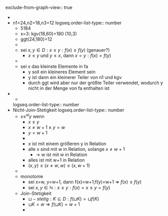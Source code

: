exclude-from-graph-view:: true

-
- n1=24,n2=18,n3=12
  logseq.order-list-type:: number
	- 5184
	- x=3: kgv(18,60)=180 (10,3)
	- ggt(24,180)=12
	-
	- sei $x,y\in D:x\leq y:f(x)\leq f(y)$ (genauer?)
		- $x\leq y$ und $y\leq x$, dann $x=y:f(x)=f(y)$
	-
	- sei x das kleinste Elemente in fa
		- y soll ein kleineres Element sein
		- y ist dann ein kleinerer Teiler von n1 und kgv
		- durch ggt wird aber nur der größte Teiler verwendet, wodurch y nicht in der Menge von fa enthalten ist
- -
  logseq.order-list-type:: number
- Nicht-Join-Stetigkeit
  logseq.order-list-type:: number
	- $x\leq^{w}y$ wenn
		- $x\leq y$
		- $x\neq w+1\land y=w$
		- $y=w+1$
		-
		- x ist mit einem größeren y in Relation
		- alle x sind mit w in Relation, solange $x\neq w+1$
			- -> w ist mit w in Relation
		- alles ist mit w+1 in Relation
		- $(x,y)\leq(x\neq w,w)\leq(x,w+1)$
	-
	- monotonie
		- sei x=w, y=w+1, dann f(x)=w+1;f(y)=w+1 => $f(x)\leq f(y)$
		- sei $x,y\in\mathbb{N}:x\leq y:f(x)=x\leq y=f(y)$
	- Join-Stetigkeit
		- $\sqcup-stetig:K\subseteq D:f(\sqcup K)=\sqcup f(K)$
		- $\sqcup K=w\Rightarrow f(\sqcup K)=w+1$
		-